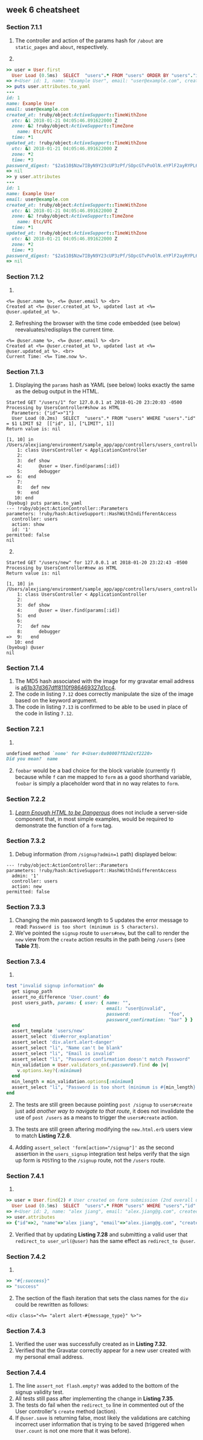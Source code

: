 ## week 6 cheatsheet

### Section 7.1.1

1. The controller and action of the params hash for `/about` are `static_pages` and `about`, respectively.

2.

```ruby
>> user = User.first 
  User Load (0.5ms)  SELECT  "users".* FROM "users" ORDER BY "users"."id" ASC LIMIT $1  [["LIMIT", 1]]
=> #<User id: 1, name: "Example User", email: "user@example.com", created_at: "2018-01-21 04:05:46", updated_at: "2018-01-21 04:05:46", password_digest: "$2a$10$Nzw7IByN9Y23cUP3zPf/SOpcGTvPoOlN.eYPlF2ayRY...">
>> puts user.attributes.to_yaml
---
id: 1
name: Example User
email: user@example.com
created_at: !ruby/object:ActiveSupport::TimeWithZone
  utc: &1 2018-01-21 04:05:46.891622000 Z
  zone: &2 !ruby/object:ActiveSupport::TimeZone
    name: Etc/UTC
  time: *1
updated_at: !ruby/object:ActiveSupport::TimeWithZone
  utc: &3 2018-01-21 04:05:46.891622000 Z
  zone: *2
  time: *3
password_digest: "$2a$10$Nzw7IByN9Y23cUP3zPf/SOpcGTvPoOlN.eYPlF2ayRYPL6tgpfnje"
=> nil
>> y user.attributes
---
id: 1
name: Example User
email: user@example.com
created_at: !ruby/object:ActiveSupport::TimeWithZone
  utc: &1 2018-01-21 04:05:46.891622000 Z
  zone: &2 !ruby/object:ActiveSupport::TimeZone
    name: Etc/UTC
  time: *1
updated_at: !ruby/object:ActiveSupport::TimeWithZone
  utc: &3 2018-01-21 04:05:46.891622000 Z
  zone: *2
  time: *3
password_digest: "$2a$10$Nzw7IByN9Y23cUP3zPf/SOpcGTvPoOlN.eYPlF2ayRYPL6tgpfnje"
=> nil
```

### Section 7.1.2
1.

```erb
<%= @user.name %>, <%= @user.email %> <br>
Created at <%= @user.created_at %>, updated last at <%= @user.updated_at %>.
```

2. Refreshing the browser with the time code embedded (see below) reevaluates/redisplays the current time.

```erb
<%= @user.name %>, <%= @user.email %> <br>
Created at <%= @user.created_at %>, updated last at <%= @user.updated_at %>. <br>
Current Time: <%= Time.now %>.
```

### Section 7.1.3

1. Displaying the `params` hash as YAML (see below) looks exactly the same as the debug output in the HTML.


```
Started GET "/users/1" for 127.0.0.1 at 2018-01-20 23:20:03 -0500
Processing by UsersController#show as HTML
  Parameters: {"id"=>"1"}
  User Load (0.2ms)  SELECT  "users".* FROM "users" WHERE "users"."id" = $1 LIMIT $2  [["id", 1], ["LIMIT", 1]]
Return value is: nil

[1, 10] in /Users/alexjiang/environment/sample_app/app/controllers/users_controller.rb
    1: class UsersController < ApplicationController
    2: 
    3: 	def show
    4: 		@user = User.find(params[:id])
    5: 		debugger
=>  6: 	end
    7: 
    8:   def new
    9:   end
   10: end
(byebug) puts params.to_yaml
--- !ruby/object:ActionController::Parameters
parameters: !ruby/hash:ActiveSupport::HashWithIndifferentAccess
  controller: users
  action: show
  id: '1'
permitted: false
nil
```

2.

```
Started GET "/users/new" for 127.0.0.1 at 2018-01-20 23:22:43 -0500
Processing by UsersController#new as HTML
Return value is: nil

[1, 10] in /Users/alexjiang/environment/sample_app/app/controllers/users_controller.rb
    1: class UsersController < ApplicationController
    2: 
    3: 	def show
    4: 		@user = User.find(params[:id])
    5: 	end
    6: 
    7:   def new
    8:   	debugger
=>  9:   end
   10: end
(byebug) @user
nil
```

### Section 7.1.4
1. The MD5 hash associated with the image for my gravatar email address is [a61b37d367dff8110f986469327d1cc4](https://secure.gravatar.com/avatar/a61b37d367dff8110f986469327d1cc4).
2. The code in listing `7.12` does correctly manipulate the size of the image based on the keyword argument.
3. The code in listing `7.13` is confirmed to be able to be used in place of the code in listing `7.12`.

### Section 7.2.1
1.

```ruby
undefined method `nome' for #<User:0x00007f82d2cf2220>
Did you mean?  name
```

2. `foobar` would be a bad choice for the block variable (currently `f`) because while `f` can me mapped to `form` as a good shorthand variable, `foobar` is simply a placeholder word that in no way relates to `form`.

### Section 7.2.2
1. [*Learn Enough HTML to be Dangerous*](http://learnenough.com/html-tutorial) does not include a server-side component that, in most simple examples, would be required to demonstrate the function of a `form` tag.

### Section 7.3.2
1. Debug information (from `/signup?admin=1` path) displayed below:

```
--- !ruby/object:ActionController::Parameters
parameters: !ruby/hash:ActiveSupport::HashWithIndifferentAccess
  admin: '1'
  controller: users
  action: new
permitted: false
```

### Section 7.3.3
1. Changing the min password length to 5 updates the error message to read: `Password is too short (minimum is 5 characters)`.
2. We've pointed the `signup` route to `users#new`, but the call to render the `new` view from the `create` action results in the path being `/users` (see **Table 7.1**).

### Section 7.3.4
1.

```ruby
test "invalid signup information" do
  get signup_path
  assert_no_difference 'User.count' do
  post users_path, params: { user: { name: "",
                                     email: "user@invalid",
                                     password:              "foo",
                                     password_confirmation: "bar" } }
  end
  assert_template 'users/new'
  assert_select 'div#error_explanation'
  assert_select 'div.alert.alert-danger'
  assert_select "li", "Name can't be blank"
  assert_select "li", "Email is invalid"
  assert_select "li", "Password confirmation doesn't match Password"
  min_validation = User.validators_on(:password).find do |v|
    v.options.key?(:minimum)
  end
  min_length = min_validation.options[:minimum]
  assert_select "li", "Password is too short (minimum is #{min_length} characters)"
end
```

2. The tests are still green because pointing `post /signup` to `users#create` just add *another way to navigate to that route*, it does not invalidate the use of `post /users` as a means to trigger the `users#create` action.

3. The tests are still green aftering modifying the `new.html.erb` users view to match **Listing 7.2.6**.

4. Adding `assert_select 'form[action="/signup"]'` as the second assertion in the `users_signup` integration test helps verify that the sign up form is `POST`ing to the `/signup` route, not the `/users` route.

### Section 7.4.1
1.

```ruby
>> user = User.find(2) # User created on form submission (2nd overall user)
  User Load (0.5ms)  SELECT  "users".* FROM "users" WHERE "users"."id" = $1 LIMIT $2  [["id", 2], ["LIMIT", 1]]
=> #<User id: 2, name: "alex jiang", email: "alex.jiang@g.com", created_at: "2019-01-21 21:06:43", updated_at: "2019-01-21 21:06:43", password_digest: "$2a$10$7jQSCRZ4z8h0eBRnqWYk5.8r4ZFzUKuYvFylU/gxCVt...">
>> user.attributes                                                         
=> {"id"=>2, "name"=>"alex jiang", "email"=>"alex.jiang@g.com", "created_at"=>Sun, 21 Jan 2018 21:06:43 UTC +00:00, "updated_at"=>Sun, 21 Jan 2018 21:06:43 UTC +00:00, "password_digest"=>"$2a$10$7jQSCRZ4z8h0eBRnqWYk5.8r4ZFzUKuYvFylU/gxCVt0ypb6DRime"}
```

2. Verified that by updating **Listing 7.28** and submitting a valid user that `redirect_to user_url(@user)` has the same effect as `redirect_to @user`.

### Section 7.4.2
1.

```ruby
>> "#{:success}"
=> "success"
```

2. The section of the flash iteration that sets the class names for the `div` could be rewritten as follows:

```erb
<div class="<%= "alert alert-#{message_type}" %>">
```

### Section 7.4.3
1. Verified the user was successfully created as in **Listing 7.32**.
2. Verified that the Gravatar correctly appear for a new user created with my personal email address.

### Section 7.4.4
1. The line `assert_not flash.empty?` was added to the bottom of the signup validity test.
2. All tests still pass after implementing the change in **Listing 7.35**.
3. The tests do fail when the `redirect_to` line in commented out of the User controller's `create` method (action).
4. If `@user.save` is returning false, most likely the validations are catching incorrect user information that is trying to be saved (triggered when `User.count` is not one more that it was before).


